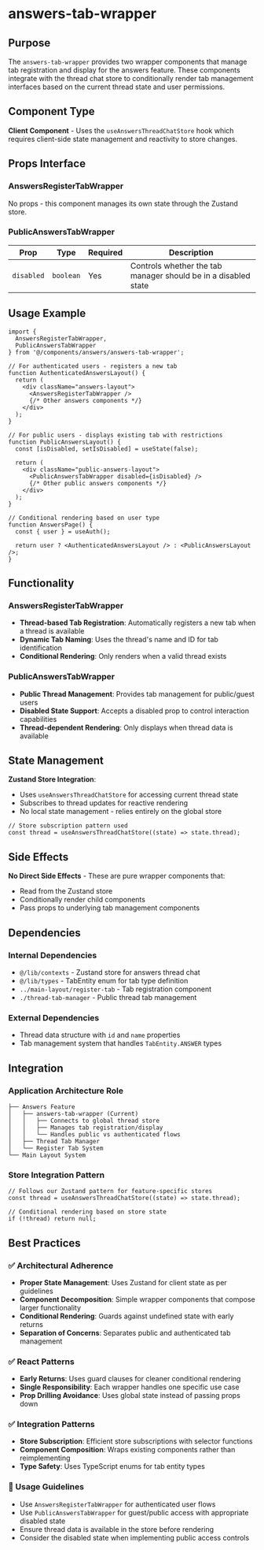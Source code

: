 # answers-tab-wrapper

## Purpose

The `answers-tab-wrapper` provides two wrapper components that manage tab registration and display for the answers feature. These components integrate with the thread chat store to conditionally render tab management interfaces based on the current thread state and user permissions.

## Component Type

**Client Component** - Uses the `useAnswersThreadChatStore` hook which requires client-side state management and reactivity to store changes.

## Props Interface

### AnswersRegisterTabWrapper
No props - this component manages its own state through the Zustand store.

### PublicAnswersTabWrapper
| Prop | Type | Required | Description |
|------|------|----------|-------------|
| `disabled` | `boolean` | Yes | Controls whether the tab manager should be in a disabled state |

## Usage Example

```tsx
import { 
  AnswersRegisterTabWrapper, 
  PublicAnswersTabWrapper 
} from '@/components/answers/answers-tab-wrapper';

// For authenticated users - registers a new tab
function AuthenticatedAnswersLayout() {
  return (
    <div className="answers-layout">
      <AnswersRegisterTabWrapper />
      {/* Other answers components */}
    </div>
  );
}

// For public users - displays existing tab with restrictions
function PublicAnswersLayout() {
  const [isDisabled, setIsDisabled] = useState(false);
  
  return (
    <div className="public-answers-layout">
      <PublicAnswersTabWrapper disabled={isDisabled} />
      {/* Other public answers components */}
    </div>
  );
}

// Conditional rendering based on user type
function AnswersPage() {
  const { user } = useAuth();
  
  return user ? <AuthenticatedAnswersLayout /> : <PublicAnswersLayout />;
}
```

## Functionality

### AnswersRegisterTabWrapper
- **Thread-based Tab Registration**: Automatically registers a new tab when a thread is available
- **Dynamic Tab Naming**: Uses the thread's name and ID for tab identification
- **Conditional Rendering**: Only renders when a valid thread exists

### PublicAnswersTabWrapper
- **Public Thread Management**: Provides tab management for public/guest users
- **Disabled State Support**: Accepts a disabled prop to control interaction capabilities
- **Thread-dependent Rendering**: Only displays when thread data is available

## State Management

**Zustand Store Integration**:
- Uses `useAnswersThreadChatStore` for accessing current thread state
- Subscribes to thread updates for reactive rendering
- No local state management - relies entirely on the global store

```tsx
// Store subscription pattern used
const thread = useAnswersThreadChatStore((state) => state.thread);
```

## Side Effects

**No Direct Side Effects** - These are pure wrapper components that:
- Read from the Zustand store
- Conditionally render child components
- Pass props to underlying tab management components

## Dependencies

### Internal Dependencies
- `@/lib/contexts` - Zustand store for answers thread chat
- `@/lib/types` - TabEntity enum for tab type definition
- `../main-layout/register-tab` - Tab registration component
- `./thread-tab-manager` - Public thread tab management

### External Dependencies
- Thread data structure with `id` and `name` properties
- Tab management system that handles `TabEntity.ANSWER` types

## Integration

### Application Architecture Role
```
├── Answers Feature
│   ├── answers-tab-wrapper (Current)
│   │   ├── Connects to global thread store
│   │   ├── Manages tab registration/display
│   │   └── Handles public vs authenticated flows
│   ├── Thread Tab Manager
│   └── Register Tab System
└── Main Layout System
```

### Store Integration Pattern
```tsx
// Follows our Zustand pattern for feature-specific stores
const thread = useAnswersThreadChatStore((state) => state.thread);

// Conditional rendering based on store state
if (!thread) return null;
```

## Best Practices

### ✅ Architectural Adherence
- **Proper State Management**: Uses Zustand for client state as per guidelines
- **Component Decomposition**: Simple wrapper components that compose larger functionality
- **Conditional Rendering**: Guards against undefined state with early returns
- **Separation of Concerns**: Separates public and authenticated tab management

### ✅ React Patterns
- **Early Returns**: Uses guard clauses for cleaner conditional rendering
- **Single Responsibility**: Each wrapper handles one specific use case
- **Prop Drilling Avoidance**: Uses global state instead of passing props down

### ✅ Integration Patterns
- **Store Subscription**: Efficient store subscriptions with selector functions
- **Component Composition**: Wraps existing components rather than reimplementing
- **Type Safety**: Uses TypeScript enums for tab entity types

### 📝 Usage Guidelines
- Use `AnswersRegisterTabWrapper` for authenticated user flows
- Use `PublicAnswersTabWrapper` for guest/public access with appropriate disabled state
- Ensure thread data is available in the store before rendering
- Consider the disabled state when implementing public access controls